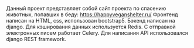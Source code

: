 Данный проект представляет собой сайт проекта по спасению животных, попавших в беду:
https://happyveganshelter.ru/
Фронтенд написан на HTML, css, использован bootstrap5.
Бэкенд написан на django. Для кэширования данных используется Redis.
С отправкой электронных писем работает Celery.
Для написания API использовался django REST framework.

